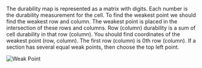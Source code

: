 The durability map is represented as a matrix with digits. Each number is the durability measurement for the cell.
To find the weakest point we should find the weakest row and column. 
The weakest point is placed in the intersection of these rows and columns. 
Row (column) durability is a sum of cell durability in that row (column). 
You should find coordinates of the weakest point (row, column). 
The first row (column) is 0th row (column). If a section has several equal weak points, then choose the top left point.

![Weak Point](weak-point.svg)
